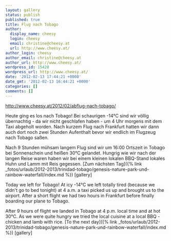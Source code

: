 ```yaml
---
layout: gallery
status: publish
published: true
title: Flug nach Tobago
author:
  display_name: cheesy
  login: cheesy
  email: christine@cheesy.at
  url: http://www.cheesy.at/
author_login: cheesy
author_email: christine@cheesy.at
author_url: http://www.cheesy.at/
wordpress_id: 15420
wordpress_url: http://www.cheesy.at/
date: '2012-02-13 17:44:21 +0000'
date_gmt: '2012-02-13 16:44:21 +0000'
categories: []
comments: []
---
```

http://www.cheesy.at/2012/02/abflug-nach-tobago/
<!--:de-->Heute ging es los nach Tobago! Bei schaurigen -14°C sind wir völlig übernachtig - da wir nicht geschlafen haben - um 4 Uhr morgens mit dem Taxi abgeholt worden. Nach kurzem Flug nach Frankfurt hatten wir dann auch dort noch zwei Stunden Aufenthalt bevor wir endlich im Flugzeug nach Tobago saßen.
Nach 9 Stunden mühsam langem Flug sind wir um 16:00 Ortszeit in Tobago bei Sonnenschein und heißen 30°C gelandet. Hungrig wie wir nach der langen Reise waren haben wir bei einem kleinen lokalen BBQ-Stand lokales Huhn und Lamm mit Reis gegessen.
[Zum nächsten Tag]({% link _fotos/urlaub/2012-2013/trinidad-tobago/genesis-nature-park-und-rainbow-waterfall/index.md %})
[gallery]
<!--:--><!--:en-->Today we left for Tobago! At icy -14°C we left totally tired (because we didn't go to bed tonight) at 4 a.m. a taxi picked us up and brought us to the airport. After a short flight we had two hours in Frankfurt before finally boarding our plane to Tobago.
After 9 hours of flight we landed in Tobago at 4 p.m. local time and at hot 30°C. As we were quite hungry we tried the local cuisine at a local BBQ - chicken and lamb with rice.
[To the next day]({% link _fotos/urlaub/2012-2013/trinidad-tobago/genesis-nature-park-und-rainbow-waterfall/index.md %})
[gallery]<!--:-->
